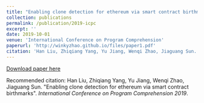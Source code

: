 ```yaml
---
title: "Enabling clone detection for ethereum via smart contract birthmarks."
collection: publications
permalink: /publication/2019-icpc
excerpt: ''
date: 2019-10-01
venue: 'International Conference on Program Comprehension'
paperurl: 'http://winkyzhao.github.io/files/paper1.pdf'
citation: 'Han Liu, Zhiqiang Yang, Yu Jiang, Wenqi Zhao, Jiaguang Sun. &quot;Enabling clone detection for ethereum via smart contract birthmarks.&quot; <i>International Conference on Program Comprehension 2019</i>.'
---
```


[Download paper here](http://winkyzhao.github.io/files/paper1.pdf)

Recommended citation: Han Liu, Zhiqiang Yang, Yu Jiang, Wenqi Zhao, Jiaguang Sun. "Enabling clone detection for ethereum via smart contract birthmarks". <i>International Conference on Program Comprehension 2019</i>.
